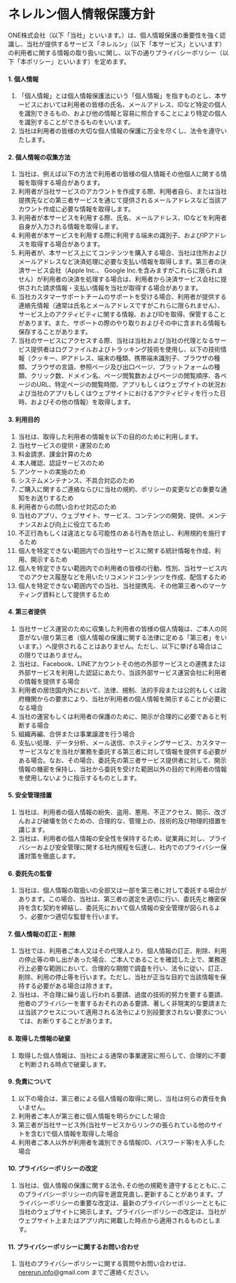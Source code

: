 # ネレルン個人情報保護方針

ONE株式会社（以下「当社」といいます。）は、個人情報保護の重要性を強く認識し、当社が提供するサービス「ネレルン」（以下「本サービス」といいます）の利用者に関する情報の取り扱いに関し、以下の通りプライバシーポリシー（以下「本ポリシー」といいます）を定めます。

#### 1. 個人情報

1. 「個人情報」とは個人情報保護法にいう「個人情報」を指すものとし、本サービスにおいては利用者の皆様の氏名、メールアドレス、IDなど特定の個人を識別できるもの、および他の情報と容易に照合することにより特定の個人を識別することができるものをいいます。
2. 当社は利用者の皆様の大切な個人情報の保護に万全を尽くし、法令を遵守いたします。

#### 2. 個人情報の収集方法

1. 当社は、例えば以下の方法で利用者の皆様の個人情報その他個人に関する情報を取得する場合があります。
2. 利用者が当社サービスのアカウントを作成する際、利用者自ら、または当社提携先などの第三者サービスを通じて提供されるメールアドレスなど当該アカウント作成に必要な情報を取得します。
3. 利用者が本サービスを利用する際、氏名、メールアドレス、IDなどを利用者自身が入力される情報を取得します。
4. 利用者が本サービスを利用する際に利用する端末の識別子、およびIPアドレスを取得する場合があります。
5. 利用者が、本サービス上にてコンテンツを購入する場合、当社は住所およびメールアドレスなど決済処理に必要な支払い情報を取得します。第三者の決済サービス会社（Apple Inc.、 Google Inc.を含みますがこれらに限られません）が利用者の決済を処理する場合は、利用者から決済サービス会社に提供された請求情報・支払い情報を当社が取得する場合があります。
6. 当社カスタマーサポートチームのサポートを受ける場合、利用者が提供する連絡先情報（通常は氏名とメールアドレスですがこれらに限られません）、サービス上のアクティビティに関する情報、およびIDを取得、保管することがあります。また、サポートの際のやり取りおよびその中に含まれる情報も保存することがあります。
7. 当社のサービスにアクセスする際、当社は当社および当社の代理となるサービス提供者はログファイルおよびトラッキング技術を使用し、以下の技術情報（クッキー、IPアドレス、端末の種類、携帯端末識別子、ブラウザの種類、ブラウザの言語、参照ページ及び出口ページ、プラットフォームの種類、クリック数、ドメイン名、ページ閲覧数およびページの閲覧順序、各ページのURL、特定ページの閲覧時間、アプリもしくはウェブサイトの状況および当社のアプリもしくはウェブサイトにおけるアクティビティを行った日時、およびその他の情報）を取得します。

#### 3. 利用目的

1. 当社は、取得した利用者の情報を以下の目的のために利用します。
2. 当社サービスの提供・運営のため
3. 料金請求、課金計算のため
4. 本人確認、認証サービスのため
5. アンケートの実施のため
6. システムメンテナンス、不具合対応のため
7. ご購入に関するご連絡ならびに当社の規約、ポリシーの変更などの重要な通知をお送りするため
8. 利用者からの問い合わせ対応のため
9. 当社のアプリ、ウェブサイト、サービス、コンテンツの開発、提供、メンテナンスおよび向上に役立てるため
10. 不正行為もしくは違法となる可能性のある行為を防止し、利用規約を施行するため
11. 個人を特定できない範囲内での当社サービスに関する統計情報を作成、利用、開示するため
12. 個人を特定できない範囲内での利用者の皆様の行動、性別、当社サービス内でのアクセス履歴などを用いたリコメンドコンテンツを作成、配信するため
13. 個人を特定できない範囲内での当社、当社提携先、その他第三者へのマーケティング資料として提供するため

#### 4. 第三者提供

1. 当社サービス運営のために収集した利用者の皆様の個人情報は、ご本人の同意がない限り第三者（個人情報の保護に関する法律に定める「第三者」をいいます。）へ提供されることはありません。ただし、以下に挙げる場合はこの限りではありません。
2. 当社は、Facebook、LINEアカウントその他の外部サービスとの連携または外部サービスを利用した認証にあたり、当該外部サービス運営会社に利用者の情報を提供する場合
3. 利用者の居住国内外において、法律、規制、法的手段または公的もしくは政府機関からの要求により、当社が利用者の個人情報を開示することが必要になる場合
4. 当社の運営もしくは利用者の保護のために、開示が合理的に必要であると判断する場合
5. 組織再編、合併または事業譲渡を行う場合
6. 支払い処理、データ分析、メール送信、ホスティングサービス、カスタマーサービスなどを当社が業務を委託する第三者に対して情報を提供する必要がある場合。なお、その場合、委託先の第三者サービス提供者に対して、開示情報の機密を保持し、当社から委託を受けた範囲以外の目的で利用者の情報を使用しないように指示するものとします。

#### 5. 安全管理措置

1. 当社は、利用者の個人情報の紛失、盗用、悪用、不正アクセス、開示、改ざんおよび破壊を防ぐための、合理的な、管理上の、技術的及び物理的措置を講じます。
2. 当社は、利用者の個人情報の安全性を保持するため、従業員に対し、プライバシーおよび安全管理に関する社内規程を伝達し、社内でのプライバシー保護対策を徹底します。

#### 6. 委託先の監督

1. 当社は、個人情報の取扱いの全部又は一部を第三者に対して委託する場合があります。この場合、当社は、第三者の選定を適切に行い、委託先と機密保持を含む契約を締結し、委託先において個人情報の安全管理が図られるよう、必要かつ適切な監督を行います。

#### 7. 個人情報の訂正・削除

1. 当社では、利用者ご本人又はその代理人より、個人情報の訂正、削除、利用の停止等の申し出があった場合、ご本人であることを確認した上で、業務遂行上必要な範囲において、合理的な期間で調査を行い、法令に従い、訂正、削除、利用の停止等を行います。ただし、当社が正当な目的で当該情報を保持する必要がある場合は除きます。
2. 当社は、不合理に繰り返し行われる要請、過度の技術的努力を要する要請、他者のプライバシーを害するおそれのある要請、著しく非現実的な要請または当該アクセスについて適用される法令により別段要求されない要求については、お断りすることがあります。

#### 8. 取得した情報の破棄

1. 取得した個人情報は、当社による通常の事業運営に照らして、合理的に不要と判断される時点で破棄します。

#### 9. 免責について

1. 以下の場合は、第三者による個人情報の取得に関し、当社は何らの責任を負いません。
2. 利用者ご本人が第三者に個人情報を明らかにした場合
3. 第三者が当社サービス外(当社サービスからリンクの張られている他のサイトを含む)で個人情報を取得した場合
4. 利用者ご本人以外が利用者を識別できる情報(ID、パスワード等)を入手した場合

#### 10. プライバシーポリシーの改定

1. 当社は、個人情報の保護に関する法令､その他の規範を遵守するとともに､このプライバシーポリシーの内容を適宜見直し､更新することがあります。プライバシーポリシーの重要な改定は、最新のプライバシーポリシーとともに当社のウェブサイトに掲示します。プライバシーポリシーの改定は、当社がウェブサイト上またはアプリ内に掲載した時点から適用されるものとします。

#### 11. プライバシーポリシーに関するお問い合わせ

1. 当社のプライバシーポリシーに関する質問やお問い合わせは、[nererun.info](http://nererun.info)@gmail.com までご連絡ください。
